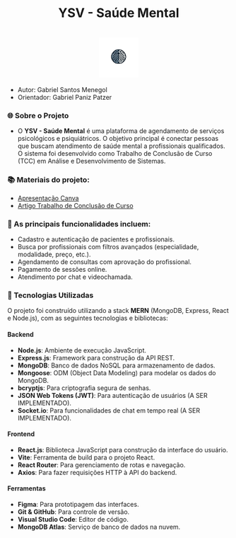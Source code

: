<div align="center">
  <h1>YSV - Saúde Mental</h1>
  <h1><img src="frontEnd/logoYSV.png" alt="Logo do YSV" width="90" style="vertical-align: middle;"/></h1>
</div>


- Autor: Gabriel Santos Menegol
- Orientador: Gabriel Paniz Patzer

### 🌐 Sobre o Projeto

- O **YSV - Saúde Mental** é uma plataforma de agendamento de serviços psicológicos e psiquiátricos. O objetivo principal é conectar pessoas que buscam atendimento de saúde mental a profissionais qualificados. O sistema foi desenvolvido como Trabalho de Conclusão de Curso (TCC) em Análise e Desenvolvimento de Sistemas.

### 📚 Materiais do projeto: <br>
- [Apresentação Canva](LinkCanva)
- [Artigo Trabalho de Conclusão de Curso](LinkDoc)

### 🔨 As principais funcionalidades incluem:
- Cadastro e autenticação de pacientes e profissionais.
- Busca por profissionais com filtros avançados (especialidade, modalidade, preço, etc.).
- Agendamento de consultas com aprovação do profissional.
- Pagamento de sessões online.
- Atendimento por chat e videochamada.

### 🚀 Tecnologias Utilizadas

O projeto foi construído utilizando a stack **MERN** (MongoDB, Express, React e Node.js), com as seguintes tecnologias e bibliotecas:

#### Backend
- **Node.js**: Ambiente de execução JavaScript.
- **Express.js**: Framework para construção da API REST.
- **MongoDB**: Banco de dados NoSQL para armazenamento de dados.
- **Mongoose**: ODM (Object Data Modeling) para modelar os dados do MongoDB.
- **bcryptjs**: Para criptografia segura de senhas.
- **JSON Web Tokens (JWT)**: Para autenticação de usuários (A SER IMPLEMENTADO).
- **Socket.io**: Para funcionalidades de chat em tempo real (A SER IMPLEMENTADO).

#### Frontend
- **React.js**: Biblioteca JavaScript para construção da interface do usuário.
- **Vite**: Ferramenta de build para o projeto React.
- **React Router**: Para gerenciamento de rotas e navegação.
- **Axios**: Para fazer requisições HTTP à API do backend.

#### Ferramentas
- **Figma**: Para prototipagem das interfaces.
- **Git & GitHub**: Para controle de versão.
- **Visual Studio Code**: Editor de código.
- **MongoDB Atlas**: Serviço de banco de dados na nuvem.